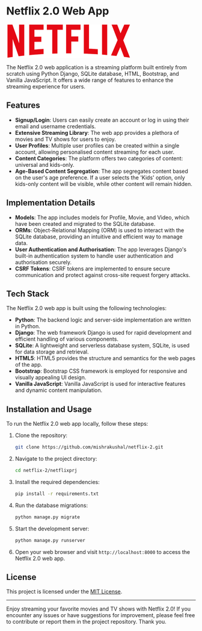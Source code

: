 # Netflix 2.0 Web App

![Netflix Logo](netflixprj\static\assets\netflix.png)

The Netflix 2.0 web application is a streaming platform built entirely from scratch using Python Django, SQLite database, HTML, Bootstrap, and Vanilla JavaScript. It offers a wide range of features to enhance the streaming experience for users.

## Features

- **Signup/Login**: Users can easily create an account or log in using their email and username credentials.
- **Extensive Streaming Library**: The web app provides a plethora of movies and TV shows for users to enjoy.
- **User Profiles**: Multiple user profiles can be created within a single account, allowing personalised content streaming for each user.
- **Content Categories**: The platform offers two categories of content: universal and kids-only.
- **Age-Based Content Segregation**: The app segregates content based on the user's age preference. If a user selects the 'Kids' option, only kids-only content will be visible, while other content will remain hidden.

## Implementation Details

- **Models**: The app includes models for Profile, Movie, and Video, which have been created and migrated to the SQLite database.
- **ORMs**: Object-Relational Mapping (ORM) is used to interact with the SQLite database, providing an intuitive and efficient way to manage data.
- **User Authentication and Authorisation**: The app leverages Django's built-in authentication system to handle user authentication and authorisation securely.
- **CSRF Tokens**: CSRF tokens are implemented to ensure secure communication and protect against cross-site request forgery attacks.

## Tech Stack

The Netflix 2.0 web app is built using the following technologies:

- **Python**: The backend logic and server-side implementation are written in Python.
- **Django**: The web framework Django is used for rapid development and efficient handling of various components.
- **SQLite**: A lightweight and serverless database system, SQLite, is used for data storage and retrieval.
- **HTML5**: HTML5 provides the structure and semantics for the web pages of the app.
- **Bootstrap**: Bootstrap CSS framework is employed for responsive and visually appealing UI design.
- **Vanilla JavaScript**: Vanilla JavaScript is used for interactive features and dynamic content manipulation.

## Installation and Usage

To run the Netflix 2.0 web app locally, follow these steps:

1. Clone the repository:

   ```bash
   git clone https://github.com/mishrakushal/netflix-2.git
   ```

2. Navigate to the project directory:

   ```bash
   cd netflix-2/netflixprj
   ```

3. Install the required dependencies:

   ```bash
   pip install -r requirements.txt
   ```

4. Run the database migrations:

   ```bash
   python manage.py migrate
   ```

5. Start the development server:

   ```bash
   python manage.py runserver
   ```

6. Open your web browser and visit `http://localhost:8000` to access the Netflix 2.0 web app.

## License

This project is licensed under the [MIT License](https://opensource.org/license/mit/).

---

Enjoy streaming your favorite movies and TV shows with Netflix 2.0! If you encounter any issues or have suggestions for improvement, please feel free to contribute or report them in the project repository. Thank you.